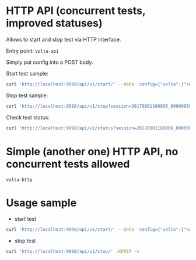 



# HTTP API (concurrent tests, improved statuses)
Allows to start and stop test via HTTP interface.

Entry point: `volta-api`


Simply put config into a POST body.

Start test sample:
```bash
curl 'http://localhost:9998/api/v1/start/' --data 'config={"volta":{"source":"/dev/cu.wchusbserial1420","type":"500hz","enabled":True}, "uploader": {"enabled": True, "task":"LOAD-272"},"phone":{"source":"1f434a75","type":"android","enabled":True}}' -v
```

Stop test sample:
```bash
curl 'http://localhost:9998/api/v1/stop?session=20170801180806_0000000000'
```

Check test status:
```bash
curl 'http://localhost:9998/api/v1/status?session=20170801180806_0000000000'
```


# Simple (another one) HTTP API, no concurrent tests allowed
`volta-http`

# Usage sample
* start test
```bash
curl 'http://localhost:9998/api/v1/start/' --data 'config={"volta":{"source":"/dev/cu.wchusbserial1420","type":"500hz"}}' -v
```
* stop test
```bash
curl 'http://localhost:9998/api/v1/stop/' -XPOST -v
```